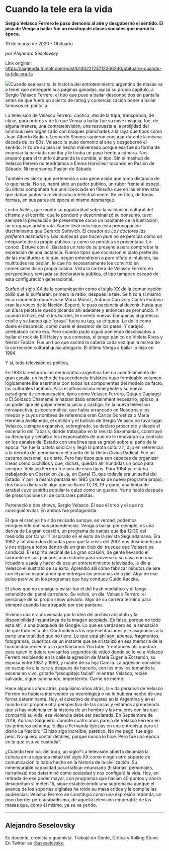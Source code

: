 # Cuando la tele era la vida

**Sergio Velasco Ferrero le puso demonio al aire y desgobernó el sentido. El piso de Venga a bailar fue un mashup de clases sociales que marcó la época.**

19 de marzo de 2020 - Obituario

_por Alejandro Seselovsky_

Link original: https://laagenda.tumblr.com/post/613022123712266240/obituario-cuando-la-tele-era-la

![](https://64.media.tumblr.com/e0eb275a2b6b14139976dd1cda5fe566/938284a8f4200ed5-e0/s500x750/14ad594e0d53fe8e322caddecd1d24578b52377b.jpg)Cuando sea escrita, la historia del entretenimiento argentino de masas va a tener que entregarle sus páginas ganadas, quizá su propio capítulo, a Sergio Velasco Ferrero, el tipo que puso a bailar desconocidos en pantalla antes de que fuera un acierto de rating y comercialización poner a bailar famosos en pantalla.

La televisión de Velasco Ferrero, caótica, desde la tripa, transpirada, de clase, para pobres y de la que Venga a bailar fue su nave insignia, fue, de alguna manera, una contratelevisión, una respuesta a la prolijidad del ómnibus bien organizado con bloques planchados a la raya que tipos como Juan Alberto Badía o Leonardo Simons supieron conjugar durante la misma década de los 80s. Velasco le puso demonio al aire y desgobernó el sentido. Hizo de su piso un hecho malversado porque esa fue su forma de enunciar la barriada que iba y le tiraba un paso frente a cámara. Nos preparó para el triunfo cultural de la cumbia, el tipo. Sin el mashup de Velasco Ferrero no tendríamos a Emma Horvilleur tocando en Pasión de Sábado. Ni tendríamos Pasión de Sábado.

También es cierto que perteneció a una generación que tomó distancia de lo que hacía. No sé, habrá sido un pudor público, un rubor frente al espejo. Su última compañera fue una licenciada en filosofía que en las entrevistas que daban juntos lo reivindicaba intelectualmente. Se verifica, de todas formas, en sus pares de época el mismo desmarque. 

Lucho Avilés, que montó su popularidad sobre la validación cultural del chisme y el corrillo, que lo ponderó y descriminalizó su consumo, tuvo siempre la precaución de presentarse como un habitante de la ilustración, un uruguayo aristócrata. Nadie llevó más lejos esta preocupación discriminante que Gerardo Sofovich. El creador de *Los doctores las prefieren desnudas* y *Las muñecas que hacen pum* no se percibía como un integrante de su propio público –y como se percibía se presentaba. Lo conocí. Estuve con él. Bastaba un rato de su presencia para comprobar la espiración de una jactancia. Fueron tipos que cocinaron el plato preferido de las multitudes o lo que, según entendieron a puro olfato e intuición, las multitudes les pedían, lo que no necesariamente los convirtió en comensales de su propia cocina. Vista la carrera de Velasco Ferrero en perspectiva y revisada su declaratoria pública, el tipo tampoco escapó de esta configuración generacional.

Surfeó el siglo XX de la comunicación como el siglo XX de la comunicación pidió que lo surfearan: primero la radio, después la tele. Se hizo a sí mismo en un momento donde José María Muñoz, Antonio Carrizo y Cacho Fontana eran las voces de la Nación. Esperó, le puso paciencia al devenir, hasta que un día la pelota le quedó picando ahí adelante y entonces se pronunció. Y cuando lo hizo, estiró los bordes, le inventó nuevas banquinas al grotesco criollo y se bancó que “grasa” fuera su tag, su etiqueta. Le dolió como duele el desprecio, como duele el desamor de los pares. Y carajeó, arrebatado como era. Pero cuando pudo siguió poniendo desclasados a bailar el rock de Bill Haley y sus cometas, el tango pánico de Violeta Rivas y Néstor Fabián. Fue un tipo que asomó la cabeza cada vez que la marea de la corrección cultural quiso ahogarlo. El último Venga a bailar lo hizo en 1994.

Y sí, toda televisión es política.

En 1983 la restauración democrática argentina fue un acontecimiento de gran escala, un hecho de trascendencia histórica cuyo formidable volumen lógicamente iba a terminar con todos los componentes del modelo de facto, los culturales también. Para el alfonsinismo emergente y su nuevo paradigma de comunicación, tipos como Velasco Ferrero, Quique Dapiaggi o El Soldado Chamamé le habían dado entertainment necesario, opioso, a un poder que de golpe merecía juicio y castigo. En la nueva televisión introspectiva, psicodramática, que había arrancado en Nosotros y los miedos y cuyos nombres de referencia eran Carlos Gorostiza o María Herminia Avellaneda, el cotillón y el bullicio de Sergio Velasco no tuvo lugar. Velasco, siempre expansivo, sobregirado, se declaró proscripto y desde el escenario del Tabarís, donde trabajaba en la revista Sexomanías, construyó su dercargo y señaló a los responsables de que no le renovaran su contrato en los canales del Estado con una línea que se grabó sobre el paño de la época: “se fue la patota sindical y llegó la patota cultural”, dijo en referencia a la derrota del peronismo y el triunfo de la Unión Cívica Radical. Fue un cacareo personal, es cierto. Pero hay tipos que son capaces de organizar líneas como cuchillos y que, dichas, quedan ahí hundidas un poco para siempre. Velasco Ferrero fue uno de esos tipos. Para 1984 ya estaba trabajando en Operación Ja Ja, en Canal 13, que todavía era un señal del Estado. Y por la misma pantalla en 1985 ya tenía de nuevo programa propio, dos horas diarias de algo que se llamó 17, 18, 19 y gane, una timba de arrabal cuyo espíritu popular le calzó como un guante. Ya no habló después de proscripciones ni de culturales patotas.

Perteneció a dos shows, Sergio Velasco. El que él creó y el que no consiguió evitar. En ambos fue protagonista.

El que él creó ya ha sido revisado aunque, es verdad, podemos enriquecerlo con sus procedencias. Venga a bailar, por ejemplo, es una deriva de La gran ocasión, un programa de canjes que iba 12:30 del mediodía por Canal 11 inspirado en el éxito de la revista Segundamano. Era 1982 y faltaban dos décadas para que la crisis del 2001 nos desmonetizara y nos dejara a todos dentro de un gran club del trueque que Velasco ya conducía. El espíritu vecinal de La gran ocasión, de gente llevando el sobrante de sus placares a un estudio para volverse a su casa con una licuadora usada y hacer de eso un entretenimiento televisado, le dio a Velasco el sustrato de su éxito. Aprendió allí cómo fabricar minutos de aire con el pulso espontáneo que entregan las personas de a pie. Algo de ese pulso pervive en los programas que hoy conduce Guido Kaczka.

El show que no consiguió evitar fue el del trash mediático y el fango extendido del panel carroñero. Se volvió, un día, Velasco Ferrero, el personaje de su propio show privado. Algo de su carrera terminó para siempre cuando fue atrapado por ese pantano.

Vivimos una era atravesada por la idea del archivo absoluto y la disponibilidad instantánea de la imagen acopiada. Es falso, porque no todo está ahí, a una búsqueda de Google. Lo que es verdadero es la sensación de que todo está ahí. Confundimos las representaciones y le asignamos a la parte una totalidad que no tiene. Lo que está ahí son, apenas, fragmentos, fotogramas, cuadritos de un instante que se cristalizó en esa memoria de la humanidad reciente a la que llamamos YouTube. Y entonces ahí quedará para quien lo quiera revisar los segundos de video donde se lo ve a Velasco Ferrero recibiendo en la calle la agresión de María Eugenia Zorzenón, su esposa entre 1987 y 1990, y madre de su hija Camila. La agresión consistió en escupirlo a la cara y después de hacerlo, con los móviles tomando la escena en vivo, gritarle “¡escupitajo facial!” mientras Velasco, recién salivado, sigue caminando, impertérrito. Carne de meme.

Hace algunos años atrás, poquísimo años atrás, la vida personal de Velasco Ferrero no hubiera intervenido su necrológica o no lo hubiera hecho de una forma determinante. Hoy, el colectivo de mujeres en la Argentina y en el mundo nos propone otra perspectiva de las cosas y estamos aprendiendo que si hay violencia en la historia de un hombre y las mujeres con las que compartió su vida, esa violencia debe ser declarada. En Septiembre de 2019, Adriana Salgueiro, durante cuatro años pareja de Velasco Ferrero en los primeros ochenta, le dijo a Fernanda Iglesias en una entrevista para el diario La Nación: “Él hizo algo increíble, patético. No me pegó, fue algo peor. No quiero contar detalles, porque nunca lo hice. Pero fue una época en la que estuve custodia”.

¿Cuándo termina, del todo, un siglo? La televisión abierta dinamizó la cultura en la segunda mitad del siglo XX como ningún otro soporte de comunicación lo había hecho en la historia de la civilización. Su inmensurable capacidad para traficar enunciado (historias, personajes, narrativas) nos determinó como sociedad y nos configuró la vida. Hoy, en retirada de ese poder mayor, con programas que hacían 40 puntos y ahora descorchan si meten 15, sigue estableciendo una supremacía aunque el avance de los soportes digitales ha roído su masa crítica y le compite las audiencias. Velasco Ferrero se constituyó como una expresión redonda, un poco border pero acabadísima, de aquella televisión emperatriz de las masas que, como él mismo, ya se va yendo.



---

 Alejandro Seselovsky
---------------------

 Es docente, cronista y guionista. Trabajó en Gente, Crítica y Rolling Stone. En Twitter es [@aseselovsky.](https://twitter.com/aseselovsky) 

